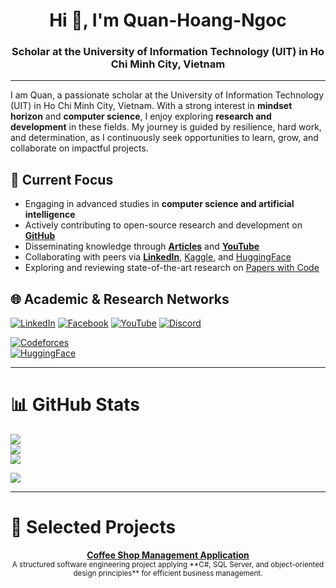 <h1 align="center">Hi 👋, I'm Quan-Hoang-Ngoc</h1>
<h3 align="center">Scholar at the University of Information Technology (UIT) in Ho Chi Minh City, Vietnam</h3>

---

I am Quan, a passionate scholar at the University of Information Technology (UIT) in Ho Chi Minh City, Vietnam. With a strong interest in **mindset horizon** and **computer science**, I enjoy exploring **research and development** in these fields. My journey is guided by resilience, hard work, and determination, as I continuously seek opportunities to learn, grow, and collaborate on impactful projects.

## 🚀 Current Focus  
- Engaging in advanced studies in **computer science and artificial intelligence**  
- Actively contributing to open-source research and development on **[GitHub](https://github.com/QuanHoangNgoc)**  
- Disseminating knowledge through **[Articles](https://sites.google.com/view/quan12i/trang-ch%E1%BB%A7)** and **[YouTube](https://www.youtube.com/@QuanHoangNgoc-yu9uo?sub_confirmation=1)**  
- Collaborating with peers via **[LinkedIn](https://www.linkedin.com/in/quanhoangngoc)**, [Kaggle](https://www.kaggle.com/quanhoangngoc), and [HuggingFace](https://huggingface.co/QuanHoangNgoc)
- Exploring and reviewing state-of-the-art research on [Papers with Code](https://paperswithcode.com/sota)

## 🌐 Academic & Research Networks

[![LinkedIn](https://img.shields.io/badge/LinkedIn-%230077B5.svg?logo=linkedin&logoColor=white)](https://linkedin.com/in/quanhoangngoc) 
[![Facebook](https://img.shields.io/badge/Facebook-%231877F2.svg?logo=Facebook&logoColor=white)](https://facebook.com/quanhnqt) 
[![YouTube](https://img.shields.io/badge/YouTube-%23FF0000.svg?logo=YouTube&logoColor=white)](https://youtube.com/@QuanHoangNgoc-yu9uo) 
[![Discord](https://img.shields.io/badge/Discord-%237289DA.svg?logo=discord&logoColor=white)](https://discord.gg/quan_21229) 

[![Codeforces](https://img.shields.io/badge/Codeforces-1F8ACB.svg?logo=Codeforces&logoColor=white)](https://codeforces.com/profile/quanhn)  
[![HuggingFace](https://img.shields.io/badge/HuggingFace-FFD21E.svg?logo=huggingface&logoColor=black)](https://huggingface.co/QuanHoangNgoc)  

---

# 📊 GitHub Stats 
![](https://github-readme-stats.vercel.app/api?username=QuanHoangNgoc&theme=dark&hide_border=false&include_all_commits=true&count_private=true)<br/>
![](https://nirzak-streak-stats.vercel.app/?user=QuanHoangNgoc&theme=dark&hide_border=false)<br/>
![](https://github-readme-stats.vercel.app/api/top-langs/?username=QuanHoangNgoc&theme=dark&hide_border=false&include_all_commits=true&count_private=true&layout=compact)

[![](https://visitcount.itsvg.in/api?id=QuanHoangNgoc&icon=0&color=0)](https://visitcount.itsvg.in)

<!-- Proudly created with GPRM ( https://gprm.itsvg.in ) -->

---

# 📂 Selected Projects  

<p align="center">
  <a href="https://github.com/QuanHoangNgoc/Coffee-Shop-Management-App-SE-"><b>Coffee Shop Management Application</b></a>  
  <br>
  <sub>A structured software engineering project applying **C#, SQL Server, and object-oriented design principles** for efficient business management.</sub>
</p>
 